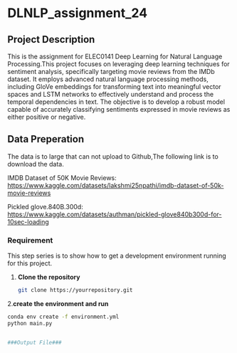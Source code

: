 # DLNLP_assignment_24
## Project Description
This is the assignment for ELEC0141 Deep Learning for Natural Language Processing.This project focuses on leveraging deep learning techniques for sentiment analysis, specifically targeting movie reviews from the IMDb dataset. It employs advanced natural language processing methods, including GloVe embeddings for transforming text into meaningful vector spaces and LSTM networks to effectively understand and process the temporal dependencies in text. The objective is to develop a robust model capable of accurately classifying sentiments expressed in movie reviews as either positive or negative.


## Data Preperation
The data is to large that can not upload to Github,The following link is to download the data.


IMDB Dataset of 50K Movie Reviews: https://www.kaggle.com/datasets/lakshmi25npathi/imdb-dataset-of-50k-movie-reviews


Pickled glove.840B.300d: https://www.kaggle.com/datasets/authman/pickled-glove840b300d-for-10sec-loading


### Requirement

This step series is to show how to get a development environment running for this project.

1. **Clone the repository**

   ```bash
   git clone https://yourrepository.git
2.**create the environment and run**
   ```bash
   conda env create -f environment.yml
   python main.py


###Output File###

